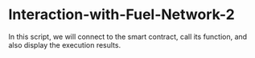 # Interaction-with-Fuel-Network-2
In this script, we will connect to the smart contract, call its function, and also display the execution results.
